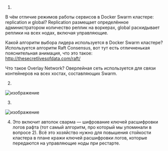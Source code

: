 1.
В чём отличие режимов работы сервисов в Docker Swarm кластере: replication и global?
  Replication размещает определённое администратором количество реплик на воркерах, global раскидывает реплики на всех нодах, включая управляющие.

Какой алгоритм выбора лидера используется в Docker Swarm кластере?
  Используется алгоритм Raft Consensus, вот тут есть отличненькая пояснительная анимация, что это такое: http://thesecretlivesofdata.com/raft/

Что такое Overlay Network?
  Оверлейная сеть используется для связи контейнеров на всех хостах, составляющих Swarm.
  
  
  2.
  ![изображение](https://user-images.githubusercontent.com/98019531/166688343-11593d1f-72ed-43a7-b6c0-67e79a60a684.png)
  
  3. 
  ![изображение](https://user-images.githubusercontent.com/98019531/166688494-fe81335a-0aed-42fe-bc3a-310263c796e1.png)

  4. Это включит автолок сварма — шифрование ключей расшифровки логов рафта (тот самый алгоритм, про который мы упоминали в вопросе 2).
  Всё это хозяйство нужно для повышения стойкости кластера в плане кражи ключей расшифровки логов, которые передаются на управляющие ноды при рестарте.
